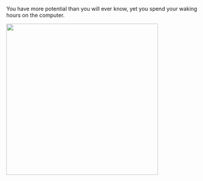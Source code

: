 You have more potential than you will ever know, yet you spend your waking hours on the computer.


<img src="https://i.ibb.co/HXP7cdt/he-made-hmself-nothing-he-humbled-himself-by-becoming-obedient-to-death-philippians-2-7-8.png" width="400" height="400"/></a>


